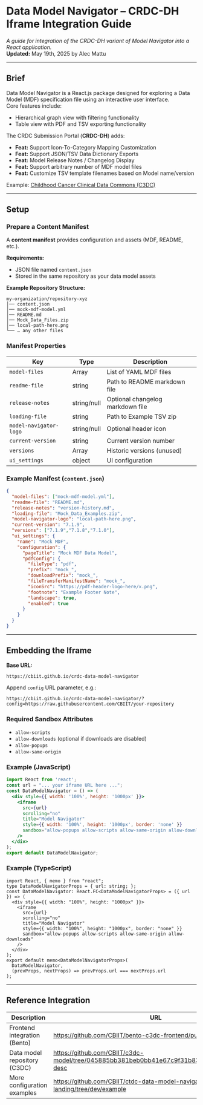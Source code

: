 # Data Model Navigator – CRDC-DH Iframe Integration Guide

*A guide for integration of the CRDC-DH variant of Model Navigator into a React application.*  
**Updated:** May 19th, 2025 by Alec Mattu

---

## Brief

Data Model Navigator is a React.js package designed for exploring a Data Model (MDF) specification file using an interactive user interface.  
Core features include:

- Hierarchical graph view with filtering functionality  
- Table view with PDF and TSV exporting functionality  

The CRDC Submission Portal (**CRDC-DH**) adds:

- **Feat:** Support Icon-To-Category Mapping Customization  
- **Feat:** Support JSON/TSV Data Dictionary Exports  
- **Feat:** Model Release Notes / Changelog Display  
- **Feat:** Support arbitrary number of MDF model files  
- **Feat:** Customize TSV template filenames based on Model name/version  

Example: [Childhood Cancer Clinical Data Commons (C3DC)](https://clinicalcommons-dev.ccdi.cancer.gov/data_model)

---

## Setup

### Prepare a Content Manifest

A **content manifest** provides configuration and assets (MDF, README, etc.).  

**Requirements:**
- JSON file named `content.json`
- Stored in the same repository as your data model assets

**Example Repository Structure:**
```
my-organization/repository-xyz
│── content.json
│── mock-mdf-model.yml
│── README.md
│── Mock_Data_Files.zip
│── local-path-here.png
└── … any other files
```

### Manifest Properties

| Key | Type | Description |
|-----|------|-------------|
| `model-files` | Array<string> | List of YAML MDF files |
| `readme-file` | string | Path to README markdown file |
| `release-notes` | string/null | Optional changelog markdown file |
| `loading-file` | string | Path to Example TSV zip |
| `model-navigator-logo` | string/null | Optional header icon |
| `current-version` | string | Current version number |
| `versions` | Array<string> | Historic versions (unused) |
| `ui_settings` | object | UI configuration |

### Example Manifest (`content.json`)
```json
{
  "model-files": ["mock-mdf-model.yml"],
  "readme-file": "README.md",
  "release-notes": "version-history.md",
  "loading-file": "Mock_Data_Examples.zip",
  "model-navigator-logo": "local-path-here.png",
  "current-version": "7.1.9",
  "versions": ["7.1.9","7.1.8","7.1.0"],
  "ui_settings": {
    "name": "Mock MDF",
    "configuration": {
      "pageTitle": "Mock MDF Data Model",
      "pdfConfig": {
        "fileType": "pdf",
        "prefix": "mock_",
        "downloadPrefix": "mock_",
        "fileTransferManifestName": "mock_",
        "iconSrc": "https://pdf-header-logo-here/x.png",
        "footnote": "Example Footer Note",
        "landscape": true,
        "enabled": true
      }
    }
  }
}
```

---

## Embedding the Iframe

**Base URL:**  
```
https://cbiit.github.io/crdc-data-model-navigator
```
Append `config` URL parameter, e.g.:  
```
https://cbiit.github.io/crdc-data-model-navigator/?config=https://raw.githubusercontent.com/CBIIT/your-repository
```

### Required Sandbox Attributes
- `allow-scripts`
- `allow-downloads` (optional if downloads are disabled)
- `allow-popups`
- `allow-same-origin`

### Example (JavaScript)
```jsx
import React from 'react';
const url = "... your iframe URL here ...";
const DataModelNavigator = () => (
  <div style={{ width: '100%', height: '1000px' }}>
    <iframe
      src={url}
      scrolling="no"
      title="Model Navigator"
      style={{ width: '100%', height: '1000px', border: 'none' }}
      sandbox="allow-popups allow-scripts allow-same-origin allow-downloads"
    />
  </div>
);
export default DataModelNavigator;
```

### Example (TypeScript)
```tsx
import React, { memo } from "react";
type DataModelNavigatorProps = { url: string; };
const DataModelNavigator: React.FC<DataModelNavigatorProps> = ({ url }) => (
  <div style={{ width: "100%", height: "1000px" }}>
    <iframe
      src={url}
      scrolling="no"
      title="Model Navigator"
      style={{ width: "100%", height: "1000px", border: "none" }}
      sandbox="allow-popups allow-scripts allow-same-origin allow-downloads"
    />
  </div>
);
export default memo<DataModelNavigatorProps>(
  DataModelNavigator,
  (prevProps, nextProps) => prevProps.url === nextProps.url
);
```

---

## Reference Integration

| Description | URL |
|-------------|-----|
| Frontend integration (Bento) | https://github.com/CBIIT/bento-c3dc-frontend/pull/259 |
| Data model repository (C3DC) | https://github.com/CBIIT/c3dc-model/tree/045885bb381beb0bb41e67c9f31b83e2f3e0f475/model-desc |
| More configuration examples | https://github.com/CBIIT/ctdc-data-model-navigator-landing/tree/dev/example |
